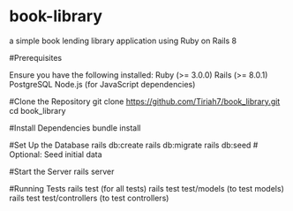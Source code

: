 # book-library
a simple book lending library application using Ruby on Rails 8

#Prerequisites

Ensure you have the following installed:
Ruby (>= 3.0.0)
Rails (>= 8.0.1)
PostgreSQL 
Node.js (for JavaScript dependencies)

#Clone the Repository
git clone https://github.com/Tiriah7/book_library.git
cd book_library

#Install Dependencies
bundle install

#Set Up the Database
rails db:create
rails db:migrate
rails db:seed  # Optional: Seed initial data

#Start the Server
rails server

#Running Tests
rails test (for all tests)
rails test test/models (to test models)
rails test test/controllers (to test controllers)

